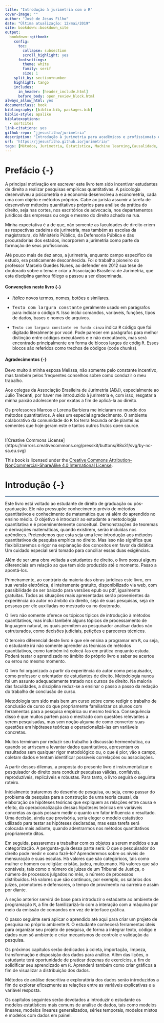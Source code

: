 ```yaml
---
title: "Introdução à jurimetria com o R"
cover-image: ""
author: "José de Jesus Filho"
date: "Última atualização: 12/mai/2019"
site: bookdown::bookdown_site
output: 
  bookdown::gitbook:
    config:
      toc:
        collapse: subsection
        scroll_highlight: yes
      fontsettings:
        theme: white
        family: serif
        size: 1
    split_by: section+number
    highlight: tango
    includes:
      in_header: [header_include.html]
      before_body: open_review_block.html
always_allow_html: yes
documentclass: book
bibliography: [biblio.bib, packages.bib]
biblio-style: apalike
biblatexoptions:
  - sortcites
link-citations: yes
github-repo: "jjesusfilho/jurimetria"
description: "Introdução à jurimetria para acadêmicos e profissionais do direito"
url: 'https://jjesusfilho.github.io/jurimetria/'
tags: [Métodos, Jurimetria, Estatística, Machine learning,Causalidade, programação em R, Direito]
---
```

















# Prefácio {-}

A principal motivação em escrever este livro tem sido incentivar estudantes de direito a realizar pesquisas empíricas quantitativas. A psicologia desenvolveu a psicometria e a economia desenvolveu a econometria, cada uma com objeto e métodos próprios. Cabe ao jurista assumir a tarefa de desenvolver métodos quantitativos próprios para análise da prática do direito, seja nas cortes, nos escritórios de advocacia, nos departamentos jurídicos das empresas ou ongs e mesmo do direito achado na rua.

Minha expectativa é a de que, não somente as faculdades de direito criem as respectivas cadeiras de jurimetria, mas também as escolas da magistratura, do Ministério Público, da Defensoria Pública e das procuradorias dos estados, incorporem a jurimetria como parte da formação de seus profissionais.

Até pouco mais de dez anos, a jurimetria, enquanto campo específico de estudo, era praticamente desconhecida. Foi o trabalho pioneiro do professor Marcelo Guedes Nunes, ao defender em 2012 sua tese de doutorado sobre o tema e criar a Associação Brasileira de Jurimetria, que esta disciplina ganhou fôlego a passou a ser disseminada.


#### Convenções neste livro {-}

+ *Itálico* novos termos, nomes, botões e similares.

+ <tt>Texto com largura constante</tt> geralmente usado em parágrafos para indicar o código <tt>R</tt>. Isso inclui comandos, variáveis, funções, tipos de dados, bases e nomes de arquivos.

+ <code>Texto com largura constante em fundo cinza</code> indica <tt>R</tt> código que foi digitado literalmente por você. Pode parecer em parágrafos para melhor distinção entre códigos executáveis e e não executáveis, mas será encontrado principalmente em forma de blocos largos  de  códig <tt>R</tt>. Esses blocos são referidos como trechos de códigos (code chunks). 

#### Agradecimentos {-}

Devo muito à minha esposa Melissa, não somente pelo constante incentivo, mas também pelos frequentes conselhos sobre como conduzir o meu trabalho.

Aos colegas da Associação Brasileira de Jurimetria (ABJ), especialmente ao Julio Trecenti, por haver me introduzido à jurimetria e, com isso, resgatar a minha paixão adolescente por exatas a fim de aplicá-la ao direito.

Os professores Marcos e Lorena Barbiera me iniciaram no mundo dos métodos quantitativos. A eles um especial agradecimento.  O ambiente colaborativo da comunidade do <tt>R</tt> foi terra fecunda onde plantei as sementes que hoje geram este e tantos outros frutos open source.

<br>
![Creative Commons License](https://mirrors.creativecommons.org/presskit/buttons/88x31/svg/by-nc-sa.eu.svg)

This book is licensed under the [Creative Commons Attribution-NonCommercial-ShareAlike 4.0 International License](http://creativecommons.org/licenses/by-nc-sa/4.0/).

# Introdução {-}

<hr style="background-color:#3C6690;height:2px">

Este livro está voltado ao estudante de direito de graduação ou pós-graduação. Ele não pressupõe conhecimento prévio de métodos quantitativos e conhecimento de matemática que vá além do aprendido no ensino médio. O objetivo é introduzir ao estudante a metodologia quantitativa e é proeminentemente conceitual. Demonstrações de teoremas e derivações matemáticas, quando existirem, serão incluídas nos apêndices. Pretendemos que esta seja uma leve introdução  aos métodos quantitativos de pesquisa empírica no direito. Mas isso não significa que flexibilizaremos o rigor na explanação dos conceitos em favor da didática. Um cuidado especial será tomado para conciliar essas duas exigências.

Além de ser uma obra voltada a estudantes de direito, o livro possui alguns diferenciais em relação ao que tem sido produzido até o momento. Passo a apontá-los. 

Primeiramente, ao contrário da maioria das obras jurídicas este livro, em sua versão eletrônica, é inteiramente gratuito, disponibilizado via web, com passibilidade de ser baixado para versões epub ou pdf, igualmente gratuitas. Todos as situações reais apresentadas serão provenientes da experiência do autor no âmbito do direito, seja de suas pesquisas, seja de pessoas por ele auxiliadas no mestrado ou no doutorado.

O livro não somente oferece os tópicos típicos de introdução à métodos quantitativos, mas inclui também alguns tópicos de processamento de linguagem natural, os quais permitem ao pesquisador analisar dados não estruturados, como decisões judiciais, petições e pareceres técnicos.

O terceiro diferencial deste livro é que ele ensina a programar em <tt>R</tt>, ou seja, o estudante irá não somente aprender as técnicas de métodos quantitativos, como também irá colocá-las em prática enquanto estuda. Poderá testar o aprendizado no âmbito do próprio livro e saber se acertou ou errou no mesmo momento.

O livro foi organizado a partir da experiência do autor como pesquisador, como professor e orientador de estudantes de direito. Metodologia nunca foi um assunto adequadamente tratado nos cursos de direito. Na maioria das faculdades, a disciplina reduz-se a ensinar o passo a passo da redação do trabalho de conclusão de curso.

Metodologia tem sido mais bem um curso sobre como redigir o trabalho de conclusão de curso do que propriamente familiarizar os alunos com ferramentas para a pesquisa empírica ou mesmo teórica. Consequência disso é que muitos partem para o mestrado com questões relevantes a serem pesquisadas, mas sem noção alguma de como converter suas questões em hipóteses teóricas e operacionalizá-las em variáveis concretas. 

Muitos terminam por reduzir seu trabalho à discussão hermenêutica, ou quando se arriscam a levantar dados quantitativos, apresentam os resultados sem qualquer rigor metodológico ou, o que é pior, vão a campo, coletam dados e tentam identificar possíveis correlações ou associações.

A partir desses dilemas, a proposta do presente livro é instrumentalizar o pesquisador do direito para conduzir pesquisas válidas, confiáveis, reproduzíveis, replicáveis e robustas. Para tanto, o livro seguirá o seguinte roteiro.

Inicialmente trataremos do desenho de pesquisa, ou seja, como passar do problema da pesquisa para a construção de uma teoria causal, da elaboração de hipóteses teóricas que expliquem as relações entre causa e efeito, da operacionalização dessas hipóteses teóricas em variáveis concretas as quais possam medir o quanto um fator influencia o resultado. Uma decisão, ainda que provisória, seria eleger o modelo estatístico utilizado para testar as hipóteses declaradas, mas essa tarefa será colocada mais adiante, quando adentrarmos nos métodos quantitativos propriamente ditos. 

Em seguida, passaremos a trabalhar com os objetos a serem medidos e sua categorização. A pergunta-guia dessa parte será: O que o pesquisador do direito pode medir e como fazê-lo? Aprenderemos sobre os níveis de mensuração e suas escalas. Há valores que são categóricos, tais como mulher e homem ou religião: cristão, judeu, mulçumano. Há valores que são contáveis, tais como o número de juízes de um Tribunal de Justiça, o número de processos julgados no mês, o número de processos distribuídos. Há valores que são contínuos, por exemplo, os salários dos juízes, promotores e defensores, o tempo de provimento na carreira  e assim por diante.

A seção anterior servirá de base para introduzir o estadante ao ambiente de programação <tt>R</tt>,  a fim de familizarizá-lo com a interação com a máquina por meio da emissão de comandos em vez de interface gráfica. 

O passo seguinte será aplicar o aprendido até aqui para criar um projeto de pesquisa no próprio ambiente <tt>R</tt>. O estudante conhecerá ferramentas úteis para organizar seu projeto de pesquisa, de forma a integrar texto, código e dados num só ambiente e criar mecanismos de controle e validação da pesquisa.

Os próximos capítulos serão dedicados à coleta, importação, limpeza, transformação e disposição dos dados para análise. Alêm das lições, o estudante terá oportunidade de praticar dezenas de exercícios, a fim de solidificar seu aprendizado em <tt>R</tt>. Aprenderá também como criar gráficos a fim de visualizar a distribuição dos dados.

Métodos de análise descritiva e exploratória dos dados serão introduzidos a fim de explorar eficazmente as relações entre as variáveis explicativas e a variável resposta.

Os capítulos seguintes serão devotados a introduzir o estudante os modelos estatísticos mais comuns de análise de dados, tais como modelos lineares, modelos lineares generalizados, séries temporais, modelos mistos e modelos com dados em painel.











